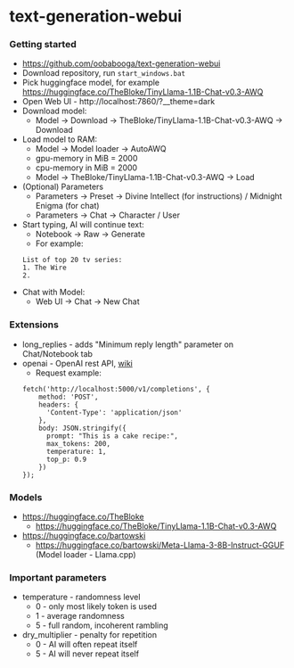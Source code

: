 # text-generation-webui

### Getting started
* https://github.com/oobabooga/text-generation-webui
* Download repository, run `start_windows.bat`
* Pick huggingface model, for example https://huggingface.co/TheBloke/TinyLlama-1.1B-Chat-v0.3-AWQ
* Open Web UI - http://localhost:7860/?__theme=dark
* Download model:
    * Model -> Download -> TheBloke/TinyLlama-1.1B-Chat-v0.3-AWQ -> Download
* Load model to RAM:
    * Model -> Model loader -> AutoAWQ 
    * gpu-memory in MiB = 2000
    * cpu-memory in MiB = 2000
    * Model -> TheBloke/TinyLlama-1.1B-Chat-v0.3-AWQ -> Load
* (Optional) Parameters
    * Parameters -> Preset -> Divine Intellect (for instructions) / Midnight Enigma (for chat)
    * Parameters -> Chat -> Character / User
* Start typing, AI will continue text:
    * Notebook -> Raw -> Generate
    * For example:
    ```
    List of top 20 tv series: 
    1. The Wire
    2. 
    ```
* Chat with Model:
    * Web UI -> Chat -> New Chat

### Extensions
* long_replies - adds "Minimum reply length" parameter on Chat/Notebook tab
* openai - OpenAI rest API, [wiki](https://github.com/oobabooga/text-generation-webui/wiki/12-%E2%80%90-OpenAI-API)
    * Request example:
    ```
    fetch('http://localhost:5000/v1/completions', {
        method: 'POST',
        headers: {
          'Content-Type': 'application/json'
        },
        body: JSON.stringify({
          prompt: "This is a cake recipe:",
          max_tokens: 200,
          temperature: 1,
          top_p: 0.9
        })
    });
    ```
  
### Models
* https://huggingface.co/TheBloke
    * https://huggingface.co/TheBloke/TinyLlama-1.1B-Chat-v0.3-AWQ
* https://huggingface.co/bartowski
    * https://huggingface.co/bartowski/Meta-Llama-3-8B-Instruct-GGUF (Model loader - Llama.cpp)

### Important parameters
* temperature - randomness level 
    * 0 - only most likely token is used
    * 1 - average randomness
    * 5 - full random, incoherent rambling
* dry_multiplier - penalty for repetition
    * 0 - AI will often repeat itself
    * 5 - AI will never repeat itself
